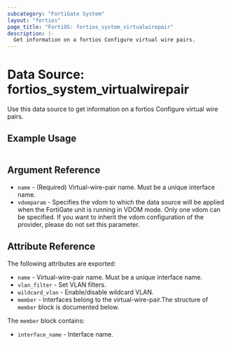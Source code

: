 ```yaml
---
subcategory: "FortiGate System"
layout: "fortios"
page_title: "FortiOS: fortios_system_virtualwirepair"
description: |-
  Get information on a fortios Configure virtual wire pairs.
---
```


# Data Source: fortios_system_virtualwirepair
Use this data source to get information on a fortios Configure virtual wire pairs.


## Example Usage

```hcl

```

## Argument Reference

* `name` - (Required) Virtual-wire-pair name. Must be a unique interface name.
* `vdomparam` - Specifies the vdom to which the data source will be applied when the FortiGate unit is running in VDOM mode. Only one vdom can be specified. If you want to inherit the vdom configuration of the provider, please do not set this parameter.

## Attribute Reference

The following attributes are exported:

* `name` - Virtual-wire-pair name. Must be a unique interface name.
* `vlan_filter` - Set VLAN filters.
* `wildcard_vlan` - Enable/disable wildcard VLAN.
* `member` - Interfaces belong to the virtual-wire-pair.The structure of `member` block is documented below.

The `member` block contains:

* `interface_name` - Interface name.
